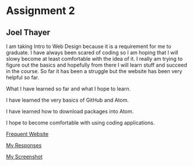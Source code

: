 # Assignment 2
## Joel Thayer

I am taking Intro to Web Design because it is a requirement for me to graduate. I have always been scared of coding so I am hoping that I will slowy become at least comfortable with the idea of it. I really am trying to figure out the basics and hopefully from there I will learn stuff and succeed in the course. So far it has been a struggle but the website has been very helpful so far.

What I have learned so far and what I hope to learn.

I have learned the very basics of GitHub and Atom.

I have learned how to download packages into Atom.

I hope to become comfortable with using coding applications.

[Frequent Website](https://www.ebay.ie)

[My Responses](./responses.txt)

[My Screenshot](./images/Screenshot.png)
